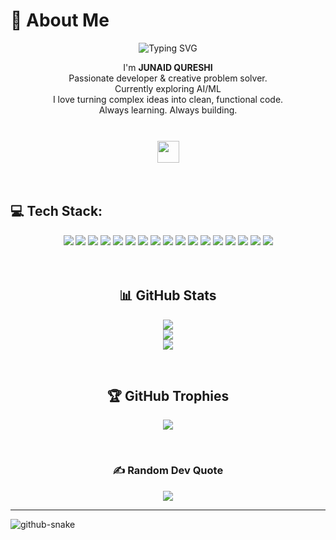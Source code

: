# 💫 About Me
<p align="center">
  <img src="https://readme-typing-svg.herokuapp.com?font=Fira+Code&weight=500&size=24&pause=1000&center=true&vCenter=true&width=435&lines=Hey+%F0%9F%91%8B%2C+I'm+JUNAID+QURESHI;AI+%2F+ML+Explorer;Creative+Problem+Solver" alt="Typing SVG" />
</p>

  <p align="center">
    I'm <b>JUNAID QURESHI</b><br>
    Passionate developer & creative problem solver.<br>
    Currently exploring AI/ML<br>
    I love turning complex ideas into clean, functional code.<br>
    Always learning. Always building.
  </p>
  <br>

<div align="center" style="margin-top:10px;">
  <a href="https://linkedin.com/in/junaid-qureshi110" target="_blank" style="margin:10px;">
    <img src="https://img.shields.io/badge/LinkedIn-%230077B5.svg?logo=linkedin&logoColor=white&style=for-the-badge" height="35" />
  </a>
</div>

<br>
<br>

## 💻 Tech Stack:
  <div align="center">
    <img src="https://img.shields.io/badge/c-%2300599C.svg?style=for-the-badge&logo=c&logoColor=white"/>
    <img src="https://img.shields.io/badge/c++-%2300599C.svg?style=for-the-badge&logo=c%2B%2B&logoColor=white"/>
    <img src="https://img.shields.io/badge/python-3670A0?style=for-the-badge&logo=python&logoColor=ffdd54"/>
    <img src="https://img.shields.io/badge/java-%23ED8B00.svg?style=for-the-badge&logo=openjdk&logoColor=white"/>
    <img src="https://img.shields.io/badge/html5-%23E34F26.svg?style=for-the-badge&logo=html5&logoColor=white"/>
    <img src="https://img.shields.io/badge/css3-%231572B6.svg?style=for-the-badge&logo=css3&logoColor=white"/>
    <img src="https://img.shields.io/badge/javascript-%23323330.svg?style=for-the-badge&logo=javascript&logoColor=%23F7DF1E"/>
    <img src="https://img.shields.io/badge/Windows%20Terminal-%234D4D4D.svg?style=for-the-badge&logo=windows-terminal&logoColor=white"/>
    <img src="https://img.shields.io/badge/Anaconda-%2344A833.svg?style=for-the-badge&logo=anaconda&logoColor=white"/>
    <img src="https://img.shields.io/badge/WordPress-%23117AC9.svg?style=for-the-badge&logo=WordPress&logoColor=white"/>
    <img src="https://img.shields.io/badge/mysql-4479A1.svg?style=for-the-badge&logo=mysql&logoColor=white"/>
    <img src="https://img.shields.io/badge/Adobe%20Creative%20Cloud-DA1F26.svg?style=for-the-badge&logo=Adobe%20Creative%20Cloud&logoColor=white"/>
    <img src="https://img.shields.io/badge/Matplotlib-%23ffffff.svg?style=for-the-badge&logo=Matplotlib&logoColor=black"/>
    <img src="https://img.shields.io/badge/scikit--learn-%23F7931E.svg?style=for-the-badge&logo=scikit-learn&logoColor=white"/>
    <img src="https://img.shields.io/badge/git-%23F05033.svg?style=for-the-badge&logo=git&logoColor=white"/>
    <img src="https://img.shields.io/badge/github-%23121011.svg?style=for-the-badge&logo=github&logoColor=white"/>
    <img src="https://img.shields.io/badge/Postman-FF6C37?style=for-the-badge&logo=postman&logoColor=white"/>
  </div>

<br>  
<br>

  <h2 align="center">📊 GitHub Stats</h2>
  <p align="center">
    <img src="https://github-readme-stats.vercel.app/api?username=junaid-qureshi110&theme=dark&hide_border=false&include_all_commits=true&count_private=false" /><br/>
    <img src="https://nirzak-streak-stats.vercel.app/?user=junaid-qureshi110&theme=dark&hide_border=false" /><br/>
    <img src="https://github-readme-stats.vercel.app/api/top-langs/?username=junaid-qureshi110&theme=dark&hide_border=false&include_all_commits=true&count_private=false&layout=compact"/>
  </p>

  <br>
  
  <h2 align="center">🏆 GitHub Trophies</h2>
  <p align="center">
    <img src="https://github-profile-trophy.vercel.app/?username=junaid-qureshi110&theme=radical&no-frame=false&no-bg=false&margin-w=4"/>
  </p>

<br>

  <h3 align="center">✍️ Random Dev Quote</h3>
  <p align="center">
    <img src="https://quotes-github-readme.vercel.app/api?type=horizontal&theme=radical"/>
  </p>
</p>


---
<picture>
<source media=" (prefers-color-scheme: dark)" srcset="https://raw.githubusercontent.com/junaid-qureshi110/junaid-qureshi110/output/github-snake-dark.svg" />
<source media=" (prefers-color-scheme: light)" srcset="https://raw.githubusercontent.com/junaid-qureshi110/junaid-qureshi110/output/github-snake.svg" />
<img alt="github-snake" src="https : l/raw. githubusercontent.com/junaid-qureshi110/junaid-qureshi110/output/github-snake.svg" />
</picture>



